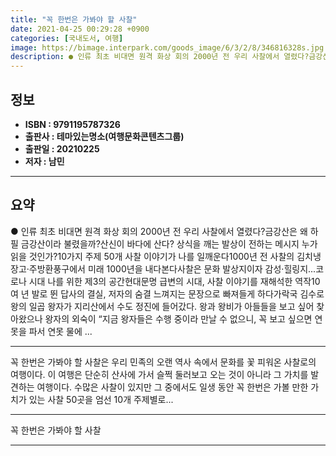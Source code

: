 ```yaml
---
title: "꼭 한번은 가봐야 할 사찰"
date: 2021-04-25 00:29:28 +0900
categories: [국내도서, 여행]
image: https://bimage.interpark.com/goods_image/6/3/2/8/346816328s.jpg
description: ● 인류 최초 비대면 원격 화상 회의 2000년 전 우리 사찰에서 열렸다?금강산은 왜 하필 금강산이라 불렸을까?산신이 바다에 산다? 상식을 깨는 발상이 전하는 메시지 누가 읽을 것인가?10가지 주제 50개 사찰 이야기가 나를 일깨운다1000년 전 사찰의 김치냉장고·주방환풍구에서 미래
---
```


## **정보**

- **ISBN : 9791195787326**
- **출판사 : 테마있는명소(여행문화콘텐츠그룹)**
- **출판일 : 20210225**
- **저자 : 남민**

------



## **요약**

●  인류 최초 비대면 원격 화상 회의 2000년 전 우리 사찰에서 열렸다?금강산은 왜 하필 금강산이라 불렸을까?산신이 바다에 산다? 상식을 깨는 발상이 전하는 메시지 누가 읽을 것인가?10가지 주제 50개 사찰 이야기가 나를 일깨운다1000년 전 사찰의 김치냉장고·주방환풍구에서 미래 1000년을 내다본다사찰은 문화 발상지이자 감성·힐링지...코로나 시대 나를 위한 제3의 공간현대문명 급변의 시대, 사찰 이야기를 재해석한 역작10여 년 발로 뛴 답사의 결실, 저자의 숨결 느껴지는 문장으로 빠져들게 하다가락국 김수로왕의 일곱 왕자가 지리산에서 수도 정진에 들어갔다. 왕과 왕비가 아들들을 보고 싶어 찾아왔으나 왕자의 외숙이 “지금 왕자들은 수행 중이라 만날 수 없으니, 꼭 보고 싶으면 연못을 파서 연못 물에 ...

------

꼭 한번은 가봐야 할 사찰은 우리 민족의 오랜 역사 속에서 문화를 꽃 피워온 사찰로의 여행이다. 이 여행은 단순히 산사에 가서 슬쩍 둘러보고 오는 것이 아니라 그 가치를 발견하는 여행이다. 수많은 사찰이 있지만 그 중에서도 일생 동안 꼭 한번은 가볼 만한 가치가 있는 사찰 50곳을 엄선 10개 주제별로... 

------


꼭 한번은 가봐야 할 사찰 

------


